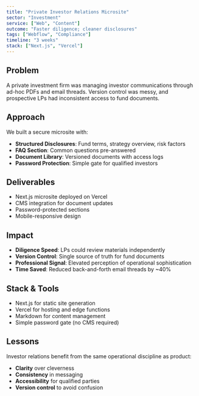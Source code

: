 ```yaml
---
title: "Private Investor Relations Microsite"
sector: "Investment"
service: ["Web", "Content"]
outcome: "Faster diligence; cleaner disclosures"
tags: ["Webflow", "Compliance"]
timeline: "3 weeks"
stack: ["Next.js", "Vercel"]
---
```


## Problem

A private investment firm was managing investor communications through ad-hoc PDFs and email threads. Version control was messy, and prospective LPs had inconsistent access to fund documents.

## Approach

We built a secure microsite with:

- **Structured Disclosures**: Fund terms, strategy overview, risk factors
- **FAQ Section**: Common questions pre-answered
- **Document Library**: Versioned documents with access logs
- **Password Protection**: Simple gate for qualified investors

## Deliverables

- Next.js microsite deployed on Vercel
- CMS integration for document updates
- Password-protected sections
- Mobile-responsive design

## Impact

- **Diligence Speed**: LPs could review materials independently
- **Version Control**: Single source of truth for fund documents
- **Professional Signal**: Elevated perception of operational sophistication
- **Time Saved**: Reduced back-and-forth email threads by ~40%

## Stack & Tools

- Next.js for static site generation
- Vercel for hosting and edge functions
- Markdown for content management
- Simple password gate (no CMS required)

## Lessons

Investor relations benefit from the same operational discipline as product:

- **Clarity** over cleverness
- **Consistency** in messaging
- **Accessibility** for qualified parties
- **Version control** to avoid confusion

